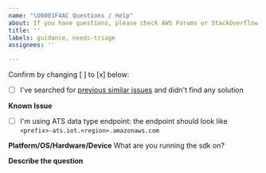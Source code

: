 ```yaml
---
name: "\U0001F4AC Questions / Help"
about: If you have questions, please check AWS Forums or StackOverflow
title: ''
labels: guidance, needs-triage
assignees: ''

---
```


Confirm by changing [ ] to [x] below:
- [ ] I've searched for [previous similar issues](https://github.com/aws/aws-iot-device-sdk-js-v2/issues) and didn't find any solution

**Known Issue**
- [ ] I'm using ATS data type endpoint: the endpoint should look like `<prefix>-ats.iot.<region>.amazonaws.com`

**Platform/OS/Hardware/Device**
What are you running the sdk on?

**Describe the question**